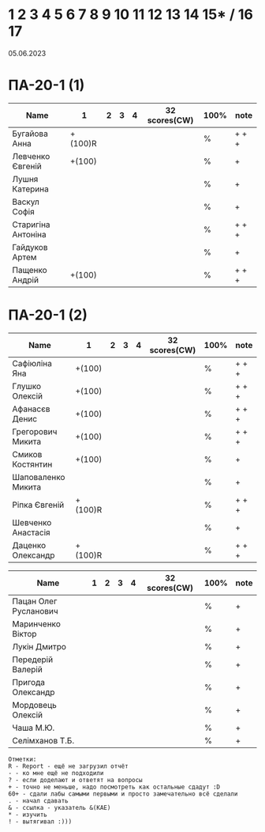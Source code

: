# 1 2 3 4 5 6 7 8 9 10 11 12 13 14 15* / 16 17

05.06.2023

<!---
	素晴らしい
	
	Great job ^-^
	Good job ^-^
	Well done!
	Excellent!
	Impressive *-*
	Magnificent!
	Great !!!
	Marvelous!!!
	Fantastic!!!
	Wonderful!!!
	Wondrous!!!
	AWESOME!!!
	Unbelievable!!!
	Craftable Minecraftable
	Brilliant!!!
	
	Thanks for your persistence and curiosity (=
	
	
	
	90 A
	82 B
	75 C
	64 D
	60 E
	
-->

# ПА-20-1 (1) 
| Name                  |	1		|	2		|	3		|	4		| 32 scores(CW)	| __100%__	| note      |
| --------------------- | --------- | ---------	| --------- | --------- | -------------	| ---------	| --------- |
| Бугайова Анна			|	+(100)R	|			|			|			|				|		%	| + + +     | EnigmaMaster+
| Левченко Євгеній 		|	+(100)	|			|			|			|				|		%	| +         |
| Лушня Катерина		|			|			|			|			|				|		%	| +         |
| Васкул Софія			|		 	|			|			|			|				|		%	| +         |
| Старигіна Антоніна	|		 	|			|			|			|				|		%	| + + +		| EnigmaMaster+
| Гайдуков Артем 		|		 	|			|			|			|				|		%	| +         |
| Пащенко Андрій		|	+(100)	|			|			|			|				|		%	| + + +		| EnigmaMaster+++ + He shares the Pi=4 video with me ^_^ Andrew_P
                                                                                            
# ПА-20-1 (2)                                                                               
| Name                  |	1		|	2		|	3		|	4		| 32 scores(CW)	| __100%__	| note      |
| --------------------- | --------- | ---------	| --------- | --------- | -------------	| --------- | --------- |
| Сафіюліна Яна	   		|	+(100)	|			|			|			|				|		%	| + + +		| EnigmaMaster+++
| Глушко Олексій   		|	+(100)	|			|			|			|			  	|		%	| + + +		| EnigmaMaster+
| Афанасєв Денис		|	+(100)	|			|			|			|				|		%	| + + +		| EnigmaMaster+
| Грегорович Микита		|	+(100)	|			|			|			|				|		%	| + + +		| EnigmaMaster+++ Терновка
| Смиков Костянтин		|	+(100)	|			|			|			|				|		%	| +         |
| Шаповаленко Микита	|			|			|			|			|				|		%	| +         |
| Ріпка Євгеній			|	+(100)R	|			|			|			|				|		%	| + + +		| EnigmaMaster+
| Шевченко Анастасія 	|			|			|			|			|				|		%	| +         |	
| Даценко Олександр		|	+(100)R	|			|			|			|				|		%	| + + +		| + HOMM3 Wallpapers

| Name                  |	1		|	2		|	3		|	4		| 32 scores(CW)	| __100%__  | note      |
| --------------------- | --------- | --------- | --------- | --------- | ------------- | --------- | --------- |
| Пацан Олег Русланович |			|			|			|			|				|		%	| +         |
| Маринченко Віктор		|			|			|			|			|				|		%	| +         |
| Лукін Дмитро			|			|			|			|			|				|		%	| +         |	
| Передерій Валерій		|			|			|			|			|				|		%	| +         |
| Пригода  Олександр	|			|			|			|			|				|		%	| +         |
| Мордовець  Олексій	|			|			|			|			|				|		%	| +		    | EnigmaMaster+
| Чаша М.Ю.				|			|			|			|			|				|		%	| +         |
| Селімханов Т.Б.		|			|			|			|			|				|		%	| +         |

```
Отметки:
R - Report - ещё не загрузил отчёт
- - ко мне ещё не подходили
? - если доделают и ответят на вопросы 
+ - точно не меньше, надо посмотреть как остальные сдадут :D  
60+ - сдали лабы самыми первыми и просто замечательно всё сделали
. - начал сдавать
& - ссылка - указатель &(KAE)
* - изучить
! - вытягивал :)))
```

	






